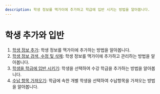 ```yaml
---
description: 학생 정보를 맥가이에 추가하고 학급에 입반 시키는 방법을 알아봅니다.
---
```


# 학생 추가와 입반

1. [학생 정보 추가](adding.md): 학생 정보를 맥가이에 추가하는 방법을 알아봅니다.
2. [학생 정보 검색, 수정 및 삭제](searching.md): 학생 정보를 맥가이에 추가하고 관리하는 방법을 알아봅니다.
3. [학생을 학급에 입반 시키기](class-in.md): 학생을 선택하여 수강 학급을 추가하는 방법을 알아봅니다.
4. [수납 항목 가져오기](retrieve.md): 학급에 속한 개별 학생을 선택하여 수납항목을 가져오는 방법을 알아봅니다.
